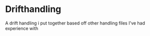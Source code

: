 # Drifthandling
A drift handling i put together based off other handling files I've had experience with 
